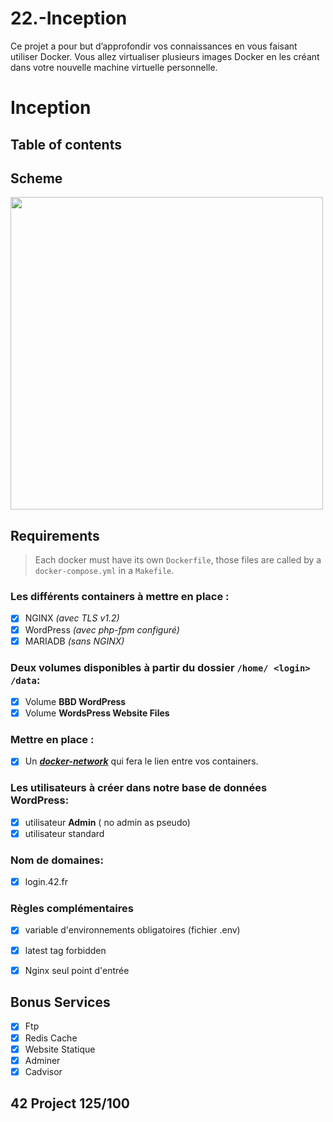 # 22.-Inception
Ce projet a pour but d’approfondir vos connaissances en vous faisant utiliser Docker. Vous allez virtualiser plusieurs images Docker en les créant dans votre nouvelle machine virtuelle personnelle.

# Inception

## Table of contents

## Scheme
<img src="https://user-images.githubusercontent.com/85625233/194904961-6914bc5b-d72f-410a-9f20-eb2004fbd8bb.png" width="500"/> 

## Requirements
>  Each docker must have its own ```Dockerfile```, those files are called by a ```docker-compose.yml``` in a ```Makefile```.  
### Les différents containers à mettre en place :
 - [x] NGINX _(avec TLS v1.2)_
 - [x]  WordPress _(avec php-fpm configuré)_
 - [x]  MARIADB _(sans NGINX)_
### Deux **volumes** disponibles à partir du dossier `` /home/ <login> /data ``:
 - [x] Volume  **BBD WordPress**
 - [x] Volume **WordsPress Website Files**
### Mettre en place :
 - [x] Un [_**docker-network**_](https://docs.docker.com/engine/reference/commandline/network/) qui fera le lien entre vos containers.
### Les utilisateurs à créer dans notre base de données WordPress:
 - [x] utilisateur **Admin** ( no admin as pseudo)
 - [x] utilisateur standard
### Nom de domaines:
 - [x] login.42.fr
### Règles complémentaires
 - [x] variable d'environnements obligatoires (fichier .env)
 - [x] latest tag forbidden
 - [x] Nginx seul point d'entrée
 
 
## Bonus Services
 - [x] Ftp
 - [x] Redis Cache
 - [x] Website Statique
 - [x] Adminer
 - [x] Cadvisor

## 42 Project 125/100
